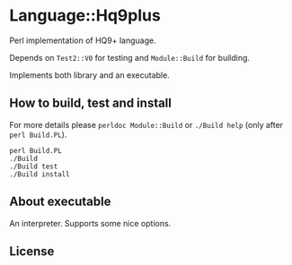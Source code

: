 # Language::Hq9plus

Perl implementation of HQ9+ language.

Depends on `Test2::V0` for testing and `Module::Build` for building.

Implements both library and an executable.

## How to build, test and install

For more details please `perldoc Module::Build` or `./Build help` (only after `perl Build.PL`).

    perl Build.PL
    ./Build
    ./Build test
    ./Build install

## About executable

An interpreter. Supports some nice options.

## License


